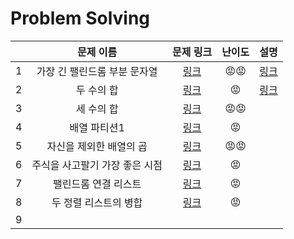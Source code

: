 # Problem Solving

|      |           문제 이름            |                          문제 링크                           | 난이도 |        설명         |
| ---: | :----------------------------: | :----------------------------------------------------------: | :----: | :-----------------: |
|    1 |  가장 긴 팰린드롬 부분 문자열  | [링크](https://leetcode.com/problems/longest-palindromic-substring) |   😡😡   | [링크](1/README.md) |
|    2 |           두 수의 합           |        [링크](https://leetcode.com/problems/two-sum)         |   😡    | [링크](2/README.md) |
|    3 |           세 수의 합           |          [링크](https://leetcode.com/problems/3sum)          |   😡😡   |                     |
|    4 |          배열 파티션1          |   [링크](https://leetcode.com/problems/array-partition-i)    |   😡    |                     |
|    5 |    자신을 제외한 배열의 곱     | [링크](https://leetcode.com/problems/product-of-array-except-self) |   😡😡   |                     |
|    6 | 주식을 사고팔기 가장 좋은 시점 | [링크](https://leetcode.com/problems/best-time-to-buy-and-sell-stock) |   😡    |                     |
|    7 |      팰린드롬 연결 리스트      | [링크](https://leetcode.com/problems/palindrome-linked-list) |   😡    |                     |
|    8 |     두 정렬 리스트의 병합      | [링크](https://leetcode.com/problems/merge-two-sorted-lists) |   😡    |                     |
|    9 |                                |                                                              |        |                     |

